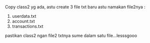 Copy class2 yg ada, astu create 3 file txt baru astu namakan file2nya :
1. userdata.txt
2. account.txt
3. transactions.txt

pastikan class2 ngan file2 txtnya sume dalam satu file...lesssgooo
